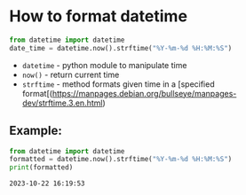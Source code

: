 # How to format datetime

```python
from datetime import datetime
date_time = datetime.now().strftime("%Y-%m-%d %H:%M:%S")
```

- `datetime` - python module to manipulate time
- `now()` - return current time
- `strftime` - method formats given time in a [specified format[(https://manpages.debian.org/bullseye/manpages-dev/strftime.3.en.html)

## Example: 
```python
from datetime import datetime
formatted = datetime.now().strftime("%Y-%m-%d %H:%M:%S")
print(formatted)
```
```
2023-10-22 16:19:53
```
